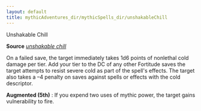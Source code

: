 ```yaml
---
layout: default
title: mythicAdventures_dir/mythicSpells_dir/unshakableChill
---
```

Unshakable Chill

**Source** [_unshakable chill_](../ultimateMagic_dir/spells_dir/unshakableChill#_unshakable-chill)

On a failed save, the target immediately takes 1d6 points of nonlethal cold damage per tier. Add your tier to the DC of any other Fortitude saves the target attempts to resist severe cold as part of the spell's effects. The target also takes a –4 penalty on saves against spells or effects with the cold descriptor.

**Augmented (5th)** : If you expend two uses of mythic power, the target gains vulnerability to fire.

